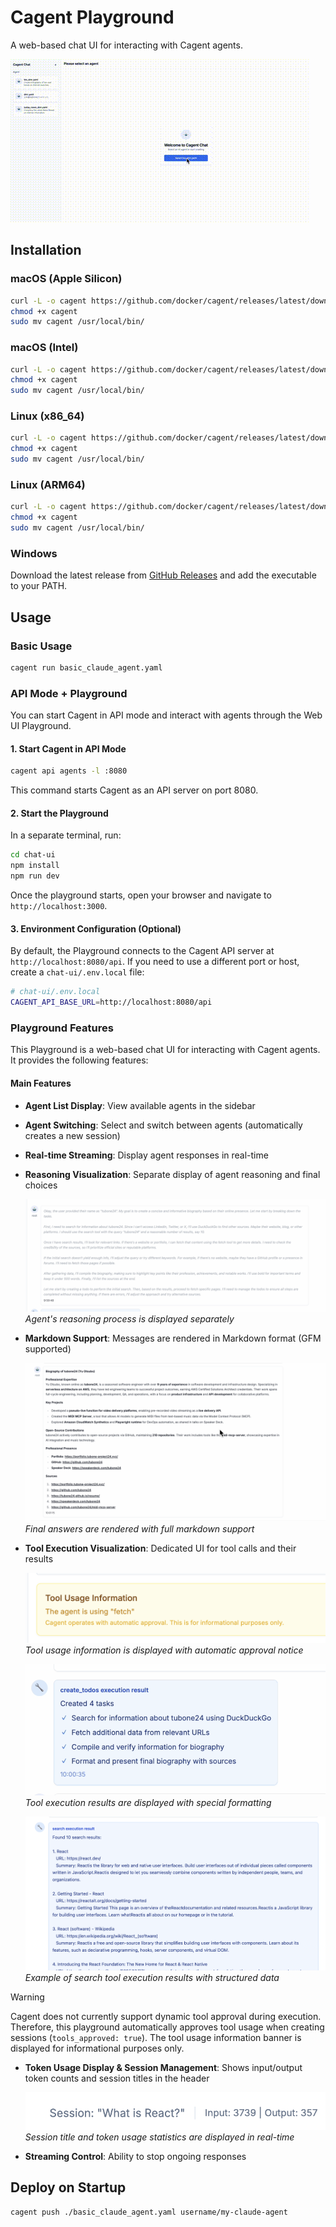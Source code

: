 # Cagent Playground

A web-based chat UI for interacting with Cagent agents.

![Demo](docs/images/demo.gif)

## Installation

### macOS (Apple Silicon)

```bash
curl -L -o cagent https://github.com/docker/cagent/releases/latest/download/cagent-darwin-arm64
chmod +x cagent
sudo mv cagent /usr/local/bin/
```

### macOS (Intel)

```bash
curl -L -o cagent https://github.com/docker/cagent/releases/latest/download/cagent-darwin-amd64
chmod +x cagent
sudo mv cagent /usr/local/bin/
```

### Linux (x86_64)

```bash
curl -L -o cagent https://github.com/docker/cagent/releases/latest/download/cagent-linux-amd64
chmod +x cagent
sudo mv cagent /usr/local/bin/
```

### Linux (ARM64)

```bash
curl -L -o cagent https://github.com/docker/cagent/releases/latest/download/cagent-linux-arm64
chmod +x cagent
sudo mv cagent /usr/local/bin/
```

### Windows

Download the latest release from [GitHub Releases](https://github.com/docker/cagent/releases/latest) and add the executable to your PATH.

## Usage

### Basic Usage

```bash
cagent run basic_claude_agent.yaml
```

### API Mode + Playground

You can start Cagent in API mode and interact with agents through the Web UI Playground.

#### 1. Start Cagent in API Mode

```bash
cagent api agents -l :8080
```

This command starts Cagent as an API server on port 8080.

#### 2. Start the Playground

In a separate terminal, run:

```bash
cd chat-ui
npm install
npm run dev
```

Once the playground starts, open your browser and navigate to `http://localhost:3000`.

#### 3. Environment Configuration (Optional)

By default, the Playground connects to the Cagent API server at `http://localhost:8080/api`. If you need to use a different port or host, create a `chat-ui/.env.local` file:

```bash
# chat-ui/.env.local
CAGENT_API_BASE_URL=http://localhost:8080/api
```

### Playground Features

This Playground is a web-based chat UI for interacting with Cagent agents. It provides the following features:

#### Main Features

- **Agent List Display**: View available agents in the sidebar
- **Agent Switching**: Select and switch between agents (automatically creates a new session)
- **Real-time Streaming**: Display agent responses in real-time
- **Reasoning Visualization**: Separate display of agent reasoning and final choices

  ![Thinking Output](docs/images/thinking_output.png)
  *Agent's reasoning process is displayed separately*

- **Markdown Support**: Messages are rendered in Markdown format (GFM supported)

  ![Final Answer](docs/images/final_answer.png)
  *Final answers are rendered with full markdown support*

- **Tool Execution Visualization**: Dedicated UI for tool calls and their results

  ![Tool Usage Info](docs/images/tool_usage_info.png)
  *Tool usage information is displayed with automatic approval notice*

  ![Tool Output](docs/images/tool_output.png)
  *Tool execution results are displayed with special formatting*

  ![Tool Search](docs/images/tool_search.png)
  *Example of search tool execution results with structured data*

> [!WARNING]
> Cagent does not currently support dynamic tool approval during execution. Therefore, this playground automatically approves tool usage when creating sessions (`tools_approved: true`). The tool usage information banner is displayed for informational purposes only.

- **Token Usage Display & Session Management**: Shows input/output token counts and session titles in the header

  ![Session Title and Token Usage](docs/images/session_title_token.png)
  *Session title and token usage statistics are displayed in real-time*

- **Streaming Control**: Ability to stop ongoing responses

## Deploy on Startup

```bash
cagent push ./basic_claude_agent.yaml username/my-claude-agent
```
